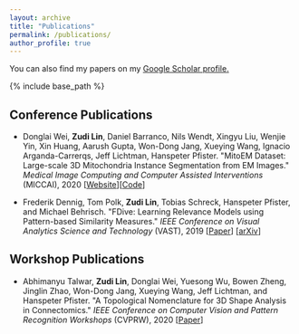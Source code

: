 ```yaml
---
layout: archive
title: "Publications"
permalink: /publications/
author_profile: true
---
```


You can also find my papers on my <u><a href="https://scholar.google.com/citations?user=Fn4hBvcAAAAJ&hl=en" target="_blank">Google Scholar profile</a>.</u>

{% include base_path %}

<!--
{% for post in site.publications reversed %}
  {% include archive-single.html %}
{% endfor %}
-->

Conference Publications
------

* Donglai Wei, **Zudi Lin**, Daniel Barranco, Nils Wendt, Xingyu Liu, Wenjie Yin, Xin Huang,
Aarush Gupta, Won-Dong Jang, Xueying Wang, Ignacio Arganda-Carrerqs, Jeff Lichtman, Hanspeter Pfister.
"MitoEM Dataset: Large-scale 3D Mitochondria Instance Segmentation from EM Images."
*Medical Image Computing and Computer Assisted Interventions* (MICCAI), 2020 [[Website](https://donglaiw.github.io/page/mitoEM/index.html)][[Code](https://github.com/zudi-lin/pytorch_connectomics/tree/master/configs/MitoEM)]

* Frederik Dennig, Tom Polk, **Zudi Lin**, Tobias Schreck, Hanspeter Pfister, and Michael Behrisch.
"FDive: Learning Relevance Models using Pattern-based Similarity Measures."
*IEEE Conference on Visual Analytics Science and Technology* (VAST), 2019 [[Paper](https://ieeexplore.ieee.org/abstract/document/8986940)] [[arXiv](https://arxiv.org/abs/1907.12489)]

Workshop Publications
------

* Abhimanyu Talwar, **Zudi Lin**, Donglai Wei, Yuesong Wu, Bowen Zheng, Jinglin Zhao, Won-Dong Jang, Xueying Wang, Jeff Lichtman, and Hanspeter Pfister.
"A Topological Nomenclature for 3D Shape Analysis in Connectomics." *IEEE Conference on Computer Vision and Pattern Recognition Workshops* (CVPRW), 2020 [[Paper](https://openaccess.thecvf.com/content_CVPRW_2020/papers/w57/Talwar_A_Topological_Nomenclature_for_3D_Shape_Analysis_in_Connectomics_CVPRW_2020_paper.pdf)] 
